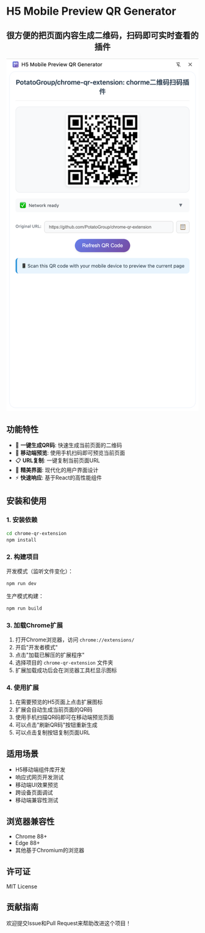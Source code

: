 # H5 Mobile Preview QR Generator

<h2 style="text-align: center;">很方便的把页面内容生成二维码，扫码即可实时查看的插件</h2>

<img src="./snapeshot.png">

## 功能特性

- 🔄 **一键生成QR码**: 快速生成当前页面的二维码
- 📱 **移动端预览**: 使用手机扫码即可预览当前页面
- 📋 **URL复制**: 一键复制当前页面URL
- 🎨 **精美界面**: 现代化的用户界面设计
- ⚡ **快速响应**: 基于React的高性能组件

## 安装和使用

### 1. 安装依赖

```bash
cd chrome-qr-extension
npm install
```

### 2. 构建项目

开发模式（监听文件变化）：
```bash
npm run dev
```

生产模式构建：
```bash
npm run build
```

### 3. 加载Chrome扩展

1. 打开Chrome浏览器，访问 `chrome://extensions/`
2. 开启"开发者模式"
3. 点击"加载已解压的扩展程序"
4. 选择项目的 `chrome-qr-extension` 文件夹
5. 扩展加载成功后会在浏览器工具栏显示图标

### 4. 使用扩展

1. 在需要预览的H5页面上点击扩展图标
2. 扩展会自动生成当前页面的QR码
3. 使用手机扫描QR码即可在移动端预览页面
4. 可以点击"刷新QR码"按钮重新生成
5. 可以点击复制按钮复制页面URL

## 适用场景

- H5移动端组件库开发
- 响应式网页开发测试
- 移动端UI效果预览
- 跨设备页面调试
- 移动端兼容性测试

## 浏览器兼容性

- Chrome 88+
- Edge 88+
- 其他基于Chromium的浏览器

## 许可证

MIT License

## 贡献指南

欢迎提交Issue和Pull Request来帮助改进这个项目！